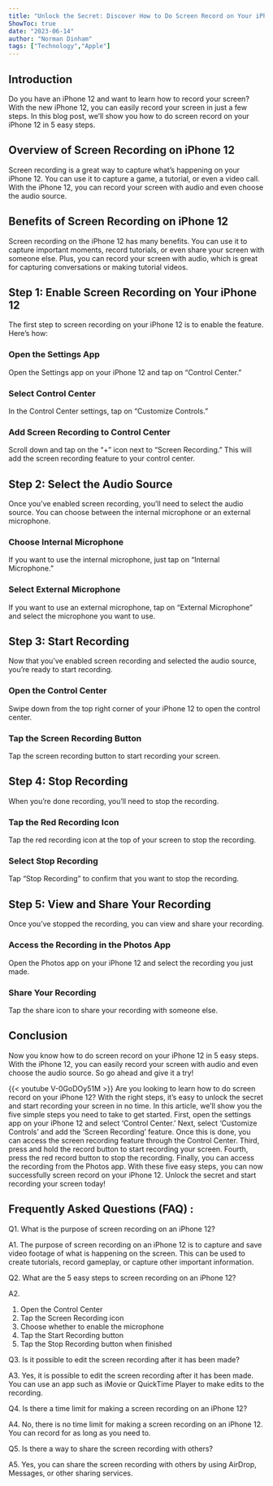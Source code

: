 ```yaml
---
title: "Unlock the Secret: Discover How to Do Screen Record on Your iPhone 12 in 5 Easy Steps!"
ShowToc: true 
date: "2023-06-14"
author: "Norman Dinham" 
tags: ["Technology","Apple"]
---
```

## Introduction

Do you have an iPhone 12 and want to learn how to record your screen? With the new iPhone 12, you can easily record your screen in just a few steps. In this blog post, we’ll show you how to do screen record on your iPhone 12 in 5 easy steps.

## Overview of Screen Recording on iPhone 12

Screen recording is a great way to capture what’s happening on your iPhone 12. You can use it to capture a game, a tutorial, or even a video call. With the iPhone 12, you can record your screen with audio and even choose the audio source.

## Benefits of Screen Recording on iPhone 12

Screen recording on the iPhone 12 has many benefits. You can use it to capture important moments, record tutorials, or even share your screen with someone else. Plus, you can record your screen with audio, which is great for capturing conversations or making tutorial videos.

## Step 1: Enable Screen Recording on Your iPhone 12

The first step to screen recording on your iPhone 12 is to enable the feature. Here’s how:

### Open the Settings App

Open the Settings app on your iPhone 12 and tap on “Control Center.”

### Select Control Center

In the Control Center settings, tap on “Customize Controls.”

### Add Screen Recording to Control Center

Scroll down and tap on the “+” icon next to “Screen Recording.” This will add the screen recording feature to your control center.

## Step 2: Select the Audio Source

Once you’ve enabled screen recording, you’ll need to select the audio source. You can choose between the internal microphone or an external microphone.

### Choose Internal Microphone

If you want to use the internal microphone, just tap on “Internal Microphone.”

### Select External Microphone

If you want to use an external microphone, tap on “External Microphone” and select the microphone you want to use.

## Step 3: Start Recording

Now that you’ve enabled screen recording and selected the audio source, you’re ready to start recording.

### Open the Control Center

Swipe down from the top right corner of your iPhone 12 to open the control center.

### Tap the Screen Recording Button

Tap the screen recording button to start recording your screen.

## Step 4: Stop Recording

When you’re done recording, you’ll need to stop the recording.

### Tap the Red Recording Icon

Tap the red recording icon at the top of your screen to stop the recording.

### Select Stop Recording

Tap “Stop Recording” to confirm that you want to stop the recording.

## Step 5: View and Share Your Recording

Once you’ve stopped the recording, you can view and share your recording.

### Access the Recording in the Photos App

Open the Photos app on your iPhone 12 and select the recording you just made.

### Share Your Recording

Tap the share icon to share your recording with someone else.

## Conclusion

Now you know how to do screen record on your iPhone 12 in 5 easy steps. With the iPhone 12, you can easily record your screen with audio and even choose the audio source. So go ahead and give it a try!

{{< youtube V-0GoDOy51M >}} 
Are you looking to learn how to do screen record on your iPhone 12? With the right steps, it’s easy to unlock the secret and start recording your screen in no time. In this article, we’ll show you the five simple steps you need to take to get started. First, open the settings app on your iPhone 12 and select ‘Control Center.’ Next, select ‘Customize Controls’ and add the ‘Screen Recording’ feature. Once this is done, you can access the screen recording feature through the Control Center. Third, press and hold the record button to start recording your screen. Fourth, press the red record button to stop the recording. Finally, you can access the recording from the Photos app. With these five easy steps, you can now successfully screen record on your iPhone 12. Unlock the secret and start recording your screen today!

## Frequently Asked Questions (FAQ) :
Q1. What is the purpose of screen recording on an iPhone 12?

A1. The purpose of screen recording on an iPhone 12 is to capture and save video footage of what is happening on the screen. This can be used to create tutorials, record gameplay, or capture other important information.

Q2. What are the 5 easy steps to screen recording on an iPhone 12?

A2. 
1. Open the Control Center 
2. Tap the Screen Recording icon 
3. Choose whether to enable the microphone 
4. Tap the Start Recording button 
5. Tap the Stop Recording button when finished

Q3. Is it possible to edit the screen recording after it has been made?

A3. Yes, it is possible to edit the screen recording after it has been made. You can use an app such as iMovie or QuickTime Player to make edits to the recording.

Q4. Is there a time limit for making a screen recording on an iPhone 12?

A4. No, there is no time limit for making a screen recording on an iPhone 12. You can record for as long as you need to.

Q5. Is there a way to share the screen recording with others?

A5. Yes, you can share the screen recording with others by using AirDrop, Messages, or other sharing services.


